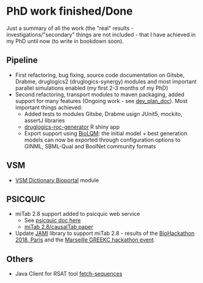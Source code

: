 # PhD work finished/Done

Just a summary of all the work (the "real" results - investigations/"secondary" 
things are not included - that I have achieved in my PhD until now (to write 
in bookdown soon).

## Pipeline

- First refactoring, bug fixing, source code documentation on Gitsbe, Drabme, 
druglogics2 (druglogics-synergy) modules and most important parallel simulations 
enabled (my first 2-3 months of my PhD)
- Second refactoring, transport modules to maven packaging, added support
for many features (Ongoing work - see [dev_plan_doc](https://docs.google.com/document/d/1OUupR0b-28YB9pVAww77RMecnFN6A39MYjXMjljmvG4/edit?usp=sharing)). 
Most important things achieved:
  - Added tests to modules Gitsbe, Drabme usign JUnit5, mockito, assertJ libraries
  - [druglogics-roc-generator](https://github.com/bblodfon/druglogics-roc-generator)
R shiny app
  - Export support using [BioLQM](https://github.com/colomoto/bioLQM): the 
initial model + best generation models can now be exported through configuration 
options to GINML, SBML-Qual and BoolNet community formats

## VSM

- [VSM Dictionary Bioportal](https://github.com/vsmjs/vsm-dictionary-bioportal/) module

## PSICQUIC

- miTab 2.8 support added to psicquic web service
  - See [psicquic doc here](http://psicquic.github.io/MITAB28Format.html)
  - [miTab 2.8/causalTab paper ]( https://doi.org/10.1093/bioinformatics/btz132)
- Update [JAMI](https://github.com/MICommunity/psi-jami) library to support 
miTab 2.8 - results of the [BioHackathon 2018, Paris](http://bh2018paris.info/)
and the [Marseille GREEKC hackathon event](https://github.com/GREEKC/hackathon-marseille/tree/master/project_descriptions/causal_psicquic).

## Others

- Java Client for RSAT tool [fetch-sequences](https://github.com/bblodfon/rsat-rest-java-clients)
